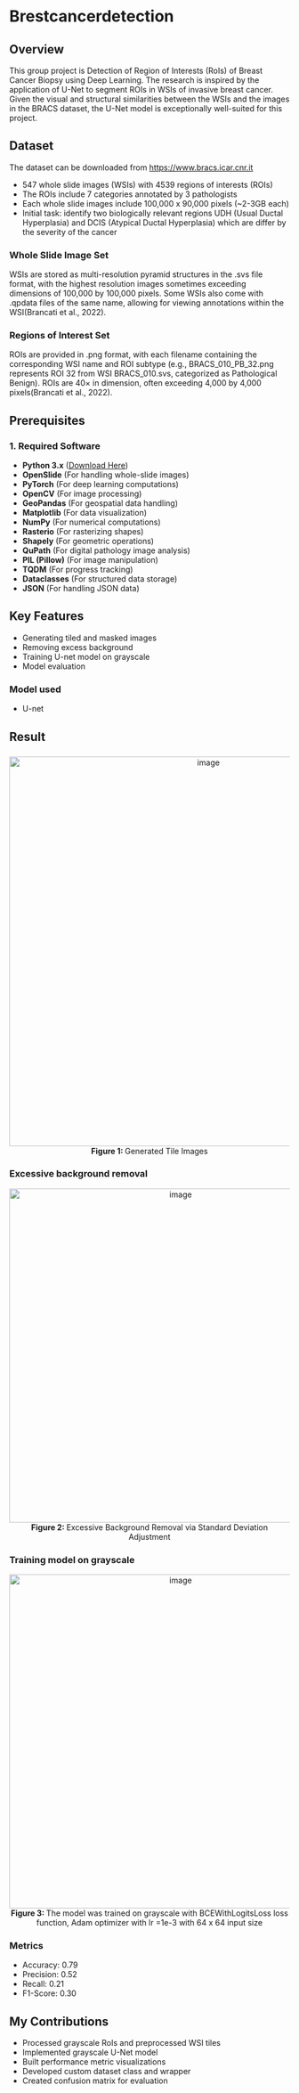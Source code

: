 # Brestcancerdetection

## Overview
This group project is Detection of Region of Interests (RoIs) of Breast Cancer Biopsy using Deep Learning. The research is inspired by the application of U-Net to segment ROIs in WSIs of invasive breast cancer. Given the visual and structural similarities between the WSIs and the images in the BRACS dataset, the U-Net model is exceptionally well-suited for this project.

## Dataset
The dataset can be downloaded from https://www.bracs.icar.cnr.it

- 547 whole slide images (WSIs) with 4539
regions of interests (ROIs)
- The ROIs include 7 categories annotated by
3 pathologists
- Each whole slide images include 100,000 x
90,000 pixels (~2-3GB each)
- Initial task: identify two biologically relevant
regions UDH (Usual Ductal Hyperplasia)
and DCIS (Atypical Ductal Hyperplasia)
which are differ by the severity of the cancer

### Whole Slide Image Set
WSIs are stored as multi-resolution pyramid structures in the .svs file format, with the highest resolution images sometimes exceeding dimensions of 100,000 by 100,000 pixels. Some WSIs also come with .qpdata files of the same name, allowing for viewing annotations within the WSI(Brancati et al., 2022).

### Regions of Interest  Set
ROIs are provided in .png format, with each filename containing the corresponding WSI name and ROI subtype (e.g., BRACS_010_PB_32.png represents ROI 32 from WSI BRACS_010.svs, categorized as Pathological Benign). ROIs are 40× in dimension, often exceeding 4,000 by 4,000 pixels(Brancati et al., 2022).

## Prerequisites
### **1. Required Software**
- **Python 3.x** ([Download Here](https://www.python.org/downloads/))
- **OpenSlide** (For handling whole-slide images)
- **PyTorch** (For deep learning computations)
- **OpenCV** (For image processing)
- **GeoPandas** (For geospatial data handling)
- **Matplotlib** (For data visualization)
- **NumPy** (For numerical computations)
- **Rasterio** (For rasterizing shapes)
- **Shapely** (For geometric operations)
- **QuPath** (For digital pathology image analysis)
- **PIL (Pillow)** (For image manipulation)
- **TQDM** (For progress tracking)
- **Dataclasses** (For structured data storage)
- **JSON** (For handling JSON data)

## Key Features
- Generating tiled and masked images
- Removing excess background
- Training U-net model on grayscale
- Model evaluation

### Model used
- U-net

## Result
###
<div align="center"><img width="700" alt="image" src="https://github.com/user-attachments/assets/be2ed522-4082-4c5a-a8da-956ed4c0c388" />
</div>
<div align="center"><b>Figure 1: </b></b>Generated Tile Images</div>

### Excessive background removal
<div align="center"><img width="600" alt="image" src="https://github.com/user-attachments/assets/4fe2ecd9-7cb6-427b-8a88-19ce535f0c7a" />
</div>
<div align="center"><b>Figure 2: </b>Excessive Background Removal via Standard Deviation Adjustment</div>

### Training model on grayscale
<div align="center"><img width="600" alt="image" src="https://github.com/user-attachments/assets/0378b370-775f-4c8d-8152-f810a2cfa908" />
</div>
<div align="center"><b>Figure 3: </b>The model was trained on grayscale with BCEWithLogitsLoss loss function, Adam optimizer with lr =1e-3 with 64 x 64 input size</div>

### Metrics
- Accuracy: 0.79
- Precision: 0.52
- Recall: 0.21
- F1-Score: 0.30

## My Contributions
- Processed grayscale RoIs and preprocessed WSI tiles
- Implemented grayscale U-Net model
- Built performance metric visualizations
- Developed custom dataset class and wrapper
- Created confusion matrix for evaluation

